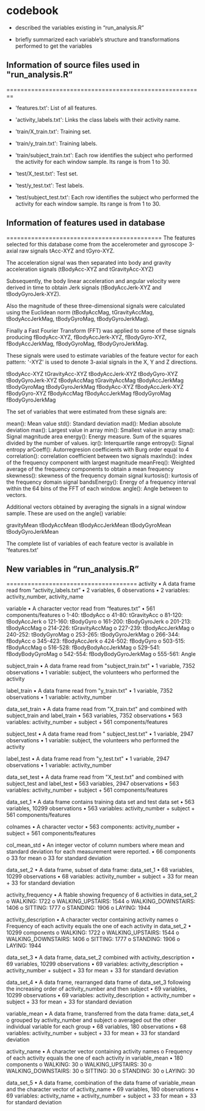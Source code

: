 codebook
========
- described the variables existing in “run_analysis.R”

- briefly summarized each variable’s structure and transformations performed to get the variables


## Information of source files used in "run_analysis.R”
========================================================
- 'features.txt': List of all features.

- 'activity_labels.txt': Links the class labels with their activity name.

- 'train/X_train.txt': Training set.

- 'train/y_train.txt': Training labels.

- 'train/subject_train.txt': Each row identifies the subject who performed the activity for each window sample. Its range is from 1 to 30. 

- 'test/X_test.txt': Test set.

- 'test/y_test.txt': Test labels.

- 'test/subject_test.txt': Each row identifies the subject who performed the activity for each window sample. Its range is from 1 to 30. 


## Information of features used in database
============================================
The features selected for this database come from the accelerometer and gyroscope 3-axial raw signals tAcc-XYZ and tGyro-XYZ. 

The acceleration signal was then separated into body and gravity acceleration signals (tBodyAcc-XYZ and tGravityAcc-XYZ)

Subsequently, the body linear acceleration and angular velocity were derived in time to obtain Jerk signals (tBodyAccJerk-XYZ and tBodyGyroJerk-XYZ). 

Also the magnitude of these three-dimensional signals were calculated using the Euclidean norm (tBodyAccMag, tGravityAccMag, tBodyAccJerkMag, tBodyGyroMag, tBodyGyroJerkMag). 

Finally a Fast Fourier Transform (FFT) was applied to some of these signals producing fBodyAcc-XYZ, fBodyAccJerk-XYZ, fBodyGyro-XYZ, fBodyAccJerkMag, fBodyGyroMag, fBodyGyroJerkMag.

These signals were used to estimate variables of the feature vector for each pattern: '-XYZ' is used to denote 3-axial signals in the X, Y and Z directions.

tBodyAcc-XYZ
tGravityAcc-XYZ
tBodyAccJerk-XYZ
tBodyGyro-XYZ
tBodyGyroJerk-XYZ
tBodyAccMag
tGravityAccMag
tBodyAccJerkMag
tBodyGyroMag
tBodyGyroJerkMag
fBodyAcc-XYZ
fBodyAccJerk-XYZ
fBodyGyro-XYZ
fBodyAccMag
fBodyAccJerkMag
fBodyGyroMag
fBodyGyroJerkMag

The set of variables that were estimated from these signals are: 

mean(): Mean value
std(): Standard deviation
mad(): Median absolute deviation 
max(): Largest value in array
min(): Smallest value in array
sma(): Signal magnitude area
energy(): Energy measure. Sum of the squares divided by the number of values. 
iqr(): Interquartile range 
entropy(): Signal entropy
arCoeff(): Autorregresion coefficients with Burg order equal to 4
correlation(): correlation coefficient between two signals
maxInds(): index of the frequency component with largest magnitude
meanFreq(): Weighted average of the frequency components to obtain a mean frequency
skewness(): skewness of the frequency domain signal 
kurtosis(): kurtosis of the frequency domain signal 
bandsEnergy(): Energy of a frequency interval within the 64 bins of the FFT of each window.
angle(): Angle between to vectors.

Additional vectors obtained by averaging the signals in a signal window sample. These are used on the angle() variable:

gravityMean
tBodyAccMean
tBodyAccJerkMean
tBodyGyroMean
tBodyGyroJerkMean

The complete list of variables of each feature vector is available in 'features.txt'


## New variables in “run_analysis.R”
=====================================
activity
•	A data frame read from “activity_labels.txt”
•	2 variables, 6 observations
•	2 variables: activity_number, activity_name

variable
•	A character vector read from “features.txt”
•	561 components/features
o	1-40: tBodyAcc
o	41-80: tGravityAcc
o	81-120: tBodyAccJerk
o	121-160: tBodyGyro
o	161-200: tBodyGyroJerk
o	201-213: tBodyAccMag
o	214-226: tGravityAccMag
o	227-239: tBodyAccJerkMag
o	240-252: tBodyGyroMag
o	253-265: tBodyGyroJerkMag
o	266-344: fBodyAcc
o	345-423: fBodyAccJerk
o	424-502: fBodyGyro
o	503-515: fBodyAccMag
o	516-528: fBodyBodyAccJerkMag
o	529-541: fBodyBodyGyroMag
o	542-554: fBodyBodyGyroJerkMag
o	555-561: Angle

subject_train 
•	A data frame read from "subject_train.txt"
•	1 variable, 7352 observations
•	1 variable: subject, the volunteers who performed the activity

label_train
•	A data frame read from "y_train.txt"
•	1 variable, 7352 observations
•	1 variable: activity_number

data_set_train
•	A data frame read from "X_train.txt" and combined with subject_train and label_train
•	563 variables, 7352 observations
•	563 variables: activity_number + subject + 561 components/features

subject_test
•	A data frame read from " subject_test.txt"
•	1 variable, 2947 observations
•	1 variable: subject, the volunteers who performed the activity

label_test
•	A data frame read from "y_test.txt"
•	1 variable, 2947 observations
•	1 variable: activity_number

data_set_test
•	A data frame read from "X_test.txt" and combined with subject_test and label_test
•	563 variables, 2947 observations
•	563 variables: activity_number + subject + 561 components/features

data_set_1
•	A data frame contains training data set and test data set
•	563 variables, 10299 observations
•	563 variables: activity_number + subject + 561 components/features

colnames 
•	A character vector
•	563 components: activity_number + subject + 561 components/features

col_mean_std
•	An integer vector of column numbers where mean and standard deviation for each measurement were reported. 
•	66 components
o	33 for mean 
o	33 for standard deviation

data_set_2
•	A data frame, subset of data frame: data_set_1
•	68 variables, 10299 observations
•	68 variables: activity_number + subject + 33 for mean + 33 for standard deviation

activity_frequency
•	A ftable showing frequency of 6 activities in data_set_2
o	WALKING: 1722
o	WALKING_UPSTAIRS: 1544
o	WALKING_DOWNSTAIRS: 1406
o	SITTING: 1777
o	STANDING: 1906
o	LAYING: 1944

activity_description
•	A character vector containing activity names
o	Frequency of each activity equals the one of each activity in data_set_2
•	10299 components
o	WALKING: 1722
o	WALKING_UPSTAIRS: 1544
o	WALKING_DOWNSTAIRS: 1406
o	SITTING: 1777
o	STANDING: 1906
o	LAYING: 1944

data_set_3
•	A data frame, data_set_2 combined with activity_description
•	69 variables, 10299 observations
•	69 variables: activity_description + activity_number + subject + 33 for mean + 33 for standard deviation

data_set_4
•	A data frame, rearranged data frame of data_set_3 following the increasing order of activity_number and then subject
•	69 variables, 10299 observations
•	69 variables: activity_description + activity_number + subject + 33 for mean + 33 for standard deviation

variable_mean
•	A data frame, transferred from the data frame: data_set_4
o	grouped by activity_number and subject 
o	averaged out the other individual variable for each group
•	68 variables, 180 observations
•	68 variables: activity_number + subject + 33 for mean + 33 for standard deviation

activity_name 
•	A character vector containing activity names
o	Frequency of each activity equals the one of each activity in variable_mean
•	180 components
o	WALKING: 30
o	WALKING_UPSTAIRS: 30
o	WALKING_DOWNSTAIRS: 30
o	SITTING: 30
o	STANDING: 30
o	LAYING: 30

data_set_5
•	A data frame, combination of the data frame of variable_mean and the character vector of activity_name
•	69 variables, 180 observations
•	69 variables: activity_name + activity_number + subject + 33 for mean + 33 for standard deviation

